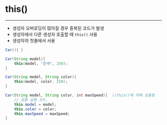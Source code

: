 # this()
---
- 생성자 오버로딩이 많아질 경우 중복된 코드가 발생
- 생성자에서 다른 생성자 호출할 때 `this()` 사용
- 생성자의 첫줄에서 사용
```java
Car(){ }

Car(String model){
	this(model, "은색", 250);
}

Car(String model, String color){
	this(model, color, 250);
}

Car(String model, String color, int maxSpeed){  //this()에 의해 호출됨
	// 공통 실행 코드,
	this.model = model;
	this.color = color;
	this.maxSpeed = maxSpeed;
}
```